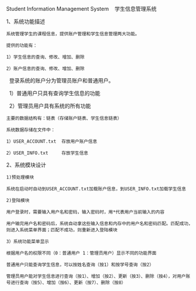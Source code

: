 Student Information Management System    学生信息管理系统

1、系统功能描述

	系统管理学生的课程信息，提供账户管理和学生信息管理两大功能。
	
	提供的功能有：
		
  	1）学生信息的查询、修改、增加、删除
		
 	2）账户信息的查询、修改、增加、删除
  
  	登录系统的账户分为管理员账户和普通用户。
		
  	1）普通用户只具有查询学生信息的功能
		
  	2）管理员用户具有系统的所有功能
  
  	主要的数据结构有：链表（存储账户链表、学生信息链表）
  
  	系统数据存储在文件中：
  
  	1）USER_ACCOUNT.txt  存放用户账户信息
		
  	2）USER_INFO.txt     存放学生信息

2、系统模块设计
	
	1)预处理模块
	
	系统在启动时自动到USER_ACCOUNT.txt加载账户信息，到USER_INFO.txt加载学生信息
	
	2)登陆模块
	
	用户登录时，需要输入用户名和密码，输入密码时，用*代表用户当前输入的内容
	
	用户输完用户名和密码后，系统自动拿这些输入信息和内存中的用户名和密码匹配。匹配成功，则进入系统菜单界面；匹配不成功，则重新进入登陆模块
	
	3）系统功能菜单显示
	
	根据用户名的权限不同（0：普通用户 1：管理员用户）显示不同的功能界面
	
	普通用户只能查询学生信息，可以按姓名查询（按1）和按学号查询（按2）
	
	管理员用户能对学生信息进行查询（按1）、增加（按2）、更新（按3）、删除（按4），对用户账号进行查询（按5）、增加（按6）、更新（按7）、删除（按8）
	
	
	
	
